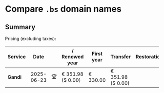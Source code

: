 # Compare `.bs` domain names

## Summary

Pricing (excluding taxes):

| Service | Date |  | / Renewed year | First year | Transfer | Restoration |
|--|--|--|--|--|--|--|
| **Gandi** | 2025-06-23 | 🏆 | € 351.98<br>($ 0.00) | € 330.00 | € 351.98<br>($ 0.00) |  |
